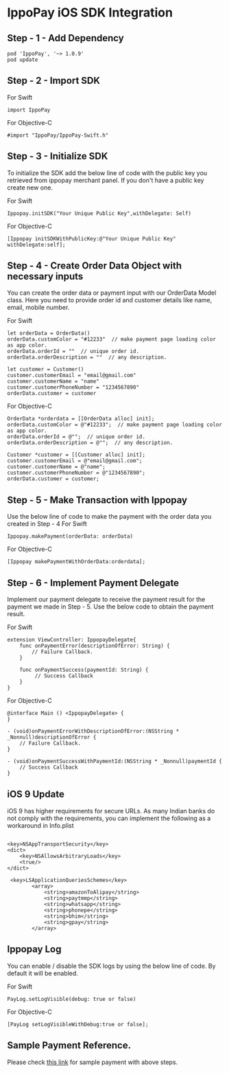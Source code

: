 # IppoPay iOS SDK Integration

## Step - 1 - Add Dependency

```
pod 'IppoPay', '~> 1.0.9'
pod update
```

## Step - 2 - Import SDK 
For Swift
```
import IppoPay
```
For Objective-C
```
#import "IppoPay/IppoPay-Swift.h"
```

## Step - 3 - Initialize SDK 

To initialize the SDK add the below line of code with the public key you retrieved from ippopay merchant panel. If you don't have a public key create new one.


For Swift
```
Ippopay.initSDK("Your Unique Public Key",withDelegate: Self)
```
For Objective-C
```
[Ippopay initSDKWithPublicKey:@"Your Unique Public Key" withDelegate:self];
```

## Step - 4 - Create Order Data Object with necessary inputs

You can create the order data or payment input with our OrderData Model class. Here you need to provide order id and customer details like name, email, mobile number.

For Swift
```
let orderData = OrderData()
orderData.customColor = "#12233"  // make payment page loading color as app color. 
orderData.orderId = ""  // unique order id. 
orderData.orderDescription = ""  // any description.

let customer = Customer()
customer.customerEmail = "email@gmail.com"
customer.customerName = "name"
customer.customerPhoneNumber = "1234567890"
orderData.customer = customer
```
For Objective-C
```
OrderData *orderdata = [[OrderData alloc] init];
orderData.customColor = @"#12233";  // make payment page loading color as app color. 
orderData.orderId = @"";  // unique order id. 
orderData.orderDescription = @"";  // any description.

Customer *customer = [[Customer alloc] init];
customer.customerEmail = @"email@gmail.com";
customer.customerName = @"name";
customer.customerPhoneNumber = @"1234567890";
orderData.customer = customer;
```

## Step - 5 - Make Transaction with Ippopay

Use the below line of code to make the payment with the order data you created in Step - 4
For Swift
```
Ippopay.makePayment(orderData: orderData)
```
For Objective-C
```
[Ippopay makePaymentWithOrderData:orderdata];
```
## Step - 6 - Implement Payment Delegate

Implement our payment delegate to receive the payment result for the payment we made in Step - 5. Use the below code to obtain the payment result.

For Swift
```
extension ViewController: IppopayDelegate{
    func onPaymentError(descriptionOfError: String) {
        // Failure Callback.
    }
    
    func onPaymentSuccess(paymentId: String) {
         // Success Callback
    }
}
```
For Objective-C
```
@interface Main () <IppopayDelegate> {
}

- (void)onPaymentErrorWithDescriptionOfError:(NSString * _Nonnull)descriptionOfError {
    // Failure Callback.
}

- (void)onPaymentSuccessWithPaymentId:(NSString * _Nonnull)paymentId {
    // Success Callback
}
```

## iOS 9 Update

iOS 9 has higher requirements for secure URLs. As many Indian banks do not comply with the requirements, you can implement the following as a workaround in Info.plist

```

<key>NSAppTransportSecurity</key>
<dict>
    <key>NSAllowsArbitraryLoads</key>
    <true/>
</dict>

 <key>LSApplicationQueriesSchemes</key>
        <array>
            <string>amazonToAlipay</string>
            <string>paytmmp</string>
            <string>whatsapp</string>
            <string>phonepe</string>
            <string>bhim</string>
            <string>gpay</string>
        </array>

```

## Ippopay Log

You can enable / disable the SDK logs by using the below line of code. By default it will be enabled.

For Swift
```
PayLog.setLogVisible(debug: true or false)
```
For Objective-C
```
[PayLog setLogVisibleWithDebug:true or false];
```


## Sample Payment Reference.

Please check [this link](https://github.com/ippopay/ippopay-ios-sdk/tree/main/DemoIppopay) for sample payment with above steps.

